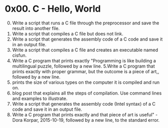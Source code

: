 # 0x00. C - Hello, World
0. Write a script that runs a C file through the preprocessor
and save the result into another file.
1. Write a script that compiles a C file but does not link.
2. Write a script that generates the assembly code of a C code
and save it in an output file.
3. Write a script that compiles a C file and creates an
executable named cisfun.
4. Write a C program that prints exactly \"Programming is
like building a multilingual puzzle, followed by a new line.
5.Write a C program that prints exactly with proper grammar,
but the outcome is a piece of art,, followed by a new line.
6. prints the size of various types on the computer it is compiled and run on.
7. blog post that explains all the steps of compilation.
Use command lines and examples to illustrate.
8. Write a script that generates the assembly code (Intel syntax) of a C code
and save it in an output file.
9. Write a C program that prints exactly and that piece of art is useful\" -
Dora Korpar, 2015-10-19, followed by a new line, to the standard error.
